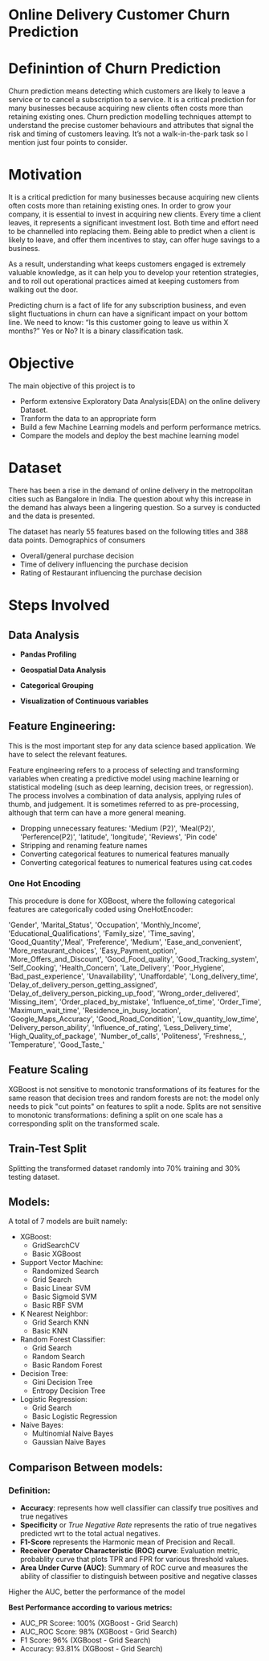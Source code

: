 # Online Delivery Customer Churn Prediction

# Definintion of Churn Prediction
Churn prediction means detecting which customers are likely to leave a service or to cancel a subscription to a service. It is a critical prediction for many businesses because acquiring new clients often costs more than retaining existing ones.
Churn prediction modelling techniques attempt to understand the precise customer behaviours and attributes that signal the risk and timing of customers leaving. It’s not a walk-in-the-park task so I mention just four points to consider.

# Motivation
It is a critical prediction for many businesses because acquiring new clients often costs more than retaining existing ones.
In order to grow your company, it is essential to invest in acquiring new clients. Every time a client leaves, it represents a significant investment lost. Both time and effort need to be channelled into replacing them. Being able to predict when a client is likely to leave, and offer them incentives to stay, can offer huge savings to a business.

As a result, understanding what keeps customers engaged is extremely valuable knowledge, as it can help you to develop your retention strategies, and to roll out operational practices aimed at keeping customers from walking out the door.

Predicting churn is a fact of life for any subscription business, and even slight fluctuations in churn can have a significant impact on your bottom line. We need to know: “Is this customer going to leave us within X months?” Yes or No? It is a binary classification task.


# Objective
The main objective of this project is to 
* Perform extensive Exploratory Data Analysis(EDA) on the online delivery Dataset. 
* Tranform the data to an appropriate form
* Build a few Machine Learning models and perform performance metrics.
* Compare the models and deploy the best machine learning model

# Dataset
There has been a rise in the demand of online delivery in the metropolitan cities such as Bangalore in India. The question about why this increase in the demand has always been a lingering question. So a survey is conducted and the data is presented.

The dataset has nearly 55 features based on the following titles and 388 data points.
Demographics of consumers
* Overall/general purchase decision
* Time of delivery influencing the purchase decision
* Rating of Restaurant influencing the purchase decision

# Steps Involved

## Data Analysis

* **Pandas Profiling**

* **Geospatial Data Analysis**

* **Categorical Grouping**

* **Visualization of Continuous variables**

## Feature Engineering:

This is the most important step for any data science based application. We have to select the relevant features.

Feature engineering refers to a process of selecting and transforming variables when creating a predictive model using machine learning or statistical modeling (such as deep learning, decision trees, or regression). The process involves a combination of data analysis, applying rules of thumb, and judgement. It is sometimes referred to as pre-processing, although that term can have a more general meaning.

* Dropping unnecessary features: 'Medium (P2)', 'Meal(P2)', 'Perference(P2)', 'latitude', 'longitude', 'Reviews', 'Pin code'
* Stripping and renaming feature names
* Converting categorical features to numerical features manually
* Converting categorical features to numerical features using cat.codes

### One Hot Encoding
This procedure is done for XGBoost, where the following categorical features are categorically coded using OneHotEncoder:

'Gender', 'Marital_Status', 'Occupation', 'Monthly_Income', 'Educational_Qualifications', 'Family_size', 'Time_saving', 'Good_Quantity','Meal', 'Preference', 'Medium', 'Ease_and_convenient', 'More_restaurant_choices', 'Easy_Payment_option', 'More_Offers_and_Discount', 'Good_Food_quality', 'Good_Tracking_system', 'Self_Cooking', 'Health_Concern', 'Late_Delivery', 'Poor_Hygiene', 'Bad_past_experience', 'Unavailability', 'Unaffordable', 'Long_delivery_time', 'Delay_of_delivery_person_getting_assigned', 'Delay_of_delivery_person_picking_up_food', 'Wrong_order_delivered', 'Missing_item', 'Order_placed_by_mistake', 'Influence_of_time', 'Order_Time', 'Maximum_wait_time', 'Residence_in_busy_location', 'Google_Maps_Accuracy', 'Good_Road_Condition', 'Low_quantity_low_time',  'Delivery_person_ability', 'Influence_of_rating', 'Less_Delivery_time',  'High_Quality_of_package', 'Number_of_calls', 'Politeness', 'Freshness_', 'Temperature', 'Good_Taste_' 
       
## Feature Scaling
XGBoost is not sensitive to monotonic transformations of its features for the same reason that decision trees and random forests are not: the model only needs to pick "cut points" on features to split a node. Splits are not sensitive to monotonic transformations: defining a split on one scale has a corresponding split on the transformed scale.

## Train-Test Split
Splitting the transformed dataset randomly into 70% training and 30% testing dataset.

## Models:
A total of 7 models are built namely: 
* XGBoost: 
  * GridSearchCV 
  * Basic XGBoost
* Support Vector Machine: 
  * Randomized Search
  * Grid Search
  * Basic Linear SVM
  * Basic Sigmoid SVM
  * Basic RBF SVM
* K Nearest Neighbor:
  * Grid Search KNN
  * Basic KNN
* Random Forest Classifier:
  * Grid Search
  * Random Search
  * Basic Random Forest
* Decision Tree:
  * Gini Decision Tree
  * Entropy Decision Tree
* Logistic Regression:
  * Grid Search
  * Basic Logistic Regression
* Naive Bayes:
  * Multinomial Naive Bayes
  * Gaussian Naive Bayes
## Comparison Between models:

### Definition:
* **Accuracy**: represents how well classifier can classify true positives and true negatives
* **Specificity** or *True Negative Rate* represents the ratio of true negatives predicted wrt to the total actual negatives.
* **F1-Score** represents the Harmonic mean of Precision and Recall.
* **Receiver Operator Characteristic (ROC) curve**: Evaluation metric, probablity curve that plots TPR and FPR for various threshold values.
* **Area Under Curve (AUC)**: Summary of ROC curve and measures the ability of classifier to distinguish between positive and negative classes

Higher the AUC, better the performance of the model

**Best Performance according to various metrics:**

* AUC_PR Scoree: 100% (XGBoost - Grid Search)
* AUC_ROC Score: 98% (XGBoost - Grid Search)
* F1 Score: 96% (XGBoost - Grid Search)
* Accuracy: 93.81% (XGBoost - Grid Search)
